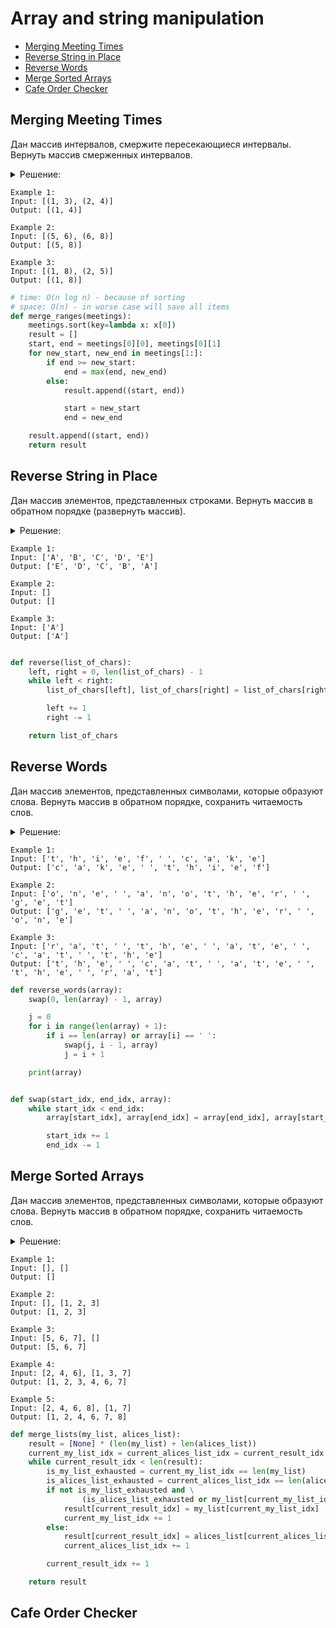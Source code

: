 # Array and string manipulation
+ [Merging Meeting Times](#merging-meeting-times)
+ [Reverse String in Place](#reverse-string-in-place)
+ [Reverse Words](#reverse-words)
+ [Merge Sorted Arrays](#merge-sorted-arrays)
+ [Cafe Order Checker](#cafe-order-checker)


## Merging Meeting Times
Дан массив интервалов, смержите пересекающиеся интервалы.
Вернуть массив смерженных интервалов.

<details><summary>Решение:</summary><blockquote>

<ol>
 <li>Отсортировать инпут по первым элемента кортежа.</li>
 <li>Инициализировать старт и конец.</li>
 <li>Смержить интервалы, если они пересекаются.</li>
 <li>Добавить, в результат, если не пересекаются, обновить старт и конец.</li>
 <li>После завершения цикла добавить последний элемент в результат.</li>
</ol>

</blockquote></details>

```
Example 1:
Input: [(1, 3), (2, 4)]
Output: [(1, 4)]

Example 2:
Input: [(5, 6), (6, 8)]
Output: [(5, 8)]

Example 3:
Input: [(1, 8), (2, 5)]
Output: [(1, 8)]
```

```python
# time: O(n log n) - because of sorting
# space: O(n) - in worse case will save all items
def merge_ranges(meetings):
    meetings.sort(key=lambda x: x[0])
    result = []
    start, end = meetings[0][0], meetings[0][1]
    for new_start, new_end in meetings[1:]:
        if end >= new_start:
            end = max(end, new_end)
        else:
            result.append((start, end))

            start = new_start
            end = new_end

    result.append((start, end))
    return result
```


## Reverse String in Place
Дан массив элементов, представленных строками.
Вернуть массив в обратном порядке (развернуть массив).

<details><summary>Решение:</summary><blockquote>

<ol>
 <li>Используем два указателя, один идет по строке с начала массива, другой с конца массива.</li>
 <li>Свапаем элементы под указателями, пока указатели не встретятся в середине.</li>
</ol>

</blockquote></details>

```
Example 1:
Input: ['A', 'B', 'C', 'D', 'E']
Output: ['E', 'D', 'C', 'B', 'A']

Example 2:
Input: []
Output: []

Example 3:
Input: ['A']
Output: ['A']
```

```python

def reverse(list_of_chars):
    left, right = 0, len(list_of_chars) - 1
    while left < right:
        list_of_chars[left], list_of_chars[right] = list_of_chars[right], list_of_chars[left]

        left += 1
        right -= 1

    return list_of_chars
```


## Reverse Words
Дан массив элементов, представленных символами, которые образуют слова.
Вернуть массив в обратном порядке, сохранить читаемость слов.

<details><summary>Решение:</summary><blockquote>

<ol>
 <li>Используем два указателя, один идет по строке с начала массива, другой с конца массива.</li>
 <li>Сначала развернем массив и получим отзеркаленный порядок элементов.</li>
 <li>Воспользуемся той же ф-ей, но уже развернем часть массива (каждое слово).</li>
</ol>

</blockquote></details>

```
Example 1:
Input: ['t', 'h', 'i', 'e', 'f', ' ', 'c', 'a', 'k', 'e']
Output: ['c', 'a', 'k', 'e', ' ', 't', 'h', 'i', 'e', 'f']

Example 2:
Input: ['o', 'n', 'e', ' ', 'a', 'n', 'o', 't', 'h', 'e', 'r', ' ', 'g', 'e', 't']
Output: ['g', 'e', 't', ' ', 'a', 'n', 'o', 't', 'h', 'e', 'r', ' ', 'o', 'n', 'e']

Example 3:
Input: ['r', 'a', 't', ' ', 't', 'h', 'e', ' ', 'a', 't', 'e', ' ', 'c', 'a', 't', ' ', 't', 'h', 'e']
Output: ['t', 'h', 'e', ' ', 'c', 'a', 't', ' ', 'a', 't', 'e', ' ', 't', 'h', 'e', ' ', 'r', 'a', 't']
```

```python
def reverse_words(array):
    swap(0, len(array) - 1, array)

    j = 0
    for i in range(len(array) + 1):
        if i == len(array) or array[i] == ' ':
            swap(j, i - 1, array)
            j = i + 1

    print(array)


def swap(start_idx, end_idx, array):
    while start_idx < end_idx:
        array[start_idx], array[end_idx] = array[end_idx], array[start_idx]

        start_idx += 1
        end_idx -= 1

```


## Merge Sorted Arrays
Дан массив элементов, представленных символами, которые образуют слова.
Вернуть массив в обратном порядке, сохранить читаемость слов.

<details><summary>Решение:</summary><blockquote>

<ol>
 <li>Создать результирующий массив размером суммой двух входных массивов.</li>
 <li>Инициализировать счетчики текущих индексов для 3 массивов (два входящий и один результрирующий).</li>
 <li>Инвариант цикла: пока не заполнили весь результирующий массив.</li>
 <li>На каждой итерации проверяем что не дошли до конца входных массивов.</li>
 <li>Если первый массив не исчерпан и либо второй массив испчерпан или нужно добавить в результирующий массив элемент из первого массива, добавить элемент из первого массива, увеличить счетчик индекса первого массива.</li>
 <li>Иначе добавить элемент из второго массива, увеличить счетчик индекса второго массива.</li>
 <li>На каждой итерации увеличить текущий индекс результирующего массива.</li>
</ol>

</blockquote></details>

```
Example 1:
Input: [], []
Output: []

Example 2:
Input: [], [1, 2, 3]
Output: [1, 2, 3]

Example 3:
Input: [5, 6, 7], []
Output: [5, 6, 7]

Example 4:
Input: [2, 4, 6], [1, 3, 7]
Output: [1, 2, 3, 4, 6, 7]

Example 5:
Input: [2, 4, 6, 8], [1, 7]
Output: [1, 2, 4, 6, 7, 8]
```

```python
def merge_lists(my_list, alices_list):
    result = [None] * (len(my_list) + len(alices_list))
    current_my_list_idx = current_alices_list_idx = current_result_idx = 0
    while current_result_idx < len(result):
        is_my_list_exhausted = current_my_list_idx == len(my_list)
        is_alices_list_exhausted = current_alices_list_idx == len(alices_list)
        if not is_my_list_exhausted and \
                (is_alices_list_exhausted or my_list[current_my_list_idx] < alices_list[current_alices_list_idx]):
            result[current_result_idx] = my_list[current_my_list_idx]
            current_my_list_idx += 1
        else:
            result[current_result_idx] = alices_list[current_alices_list_idx]
            current_alices_list_idx += 1

        current_result_idx += 1

    return result

```


## Cafe Order Checker
